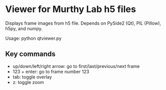 # Viewer for Murthy Lab h5 files

Displays frame images from h5 file. Depends on PySide2 (Qt), PIL (Pillow), h5py, and numpy.

Usage:
    python qtviewer.py <filename>

## Key commands

- up/down/left/right arrow: go to first/last/previous/next frame
- 123 + enter: go to frame number 123
- tab: toggle overlay
- z: toggle zoom